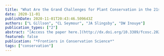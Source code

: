 ```yaml
---
title: "What Are the Grand Challenges for Plant Conservation in the 21st Century?"
date: 2020-11-01
publishDate: 2020-11-01T20:43:46.509643Z
authors: ["L Gillson", "CL Seymour", "JA Slingsby", "DW Inouye"]
publication_types: ["2"]
abstract: "[Access the paper here.](http://dx.doi.org/10.3389/fcosc.2020.600943) Conserving plants in these turbulent and rapidly changing times is challenging, but nevertheless essential to the well-being of humans and all organisms on our planet…"
featured: false
publication: "*Frontiers in Conservation Science*"
tags: ["conservation"]
---
```


